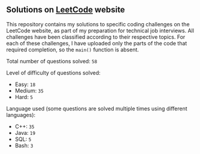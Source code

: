 ## Solutions on [LeetCode](https://leetcode.com/) website

This repository contains my solutions to specific coding challenges on the LeetCode website, as part of my preparation for technical job interviews. All challenges have been classified according to their respective topics. For each of these challenges, I have uploaded only the parts of the code that required completion, so the `main()` function is absent.

Total number of questions solved: `58`

Level of difficulty of questions solved:
* Easy: `18`
* Medium: `35`
* Hard: `5`

Language used (some questions are solved multiple times using different languages):
* C++: `35`
* Java: `19`
* SQL: `5`
* Bash: `3`
